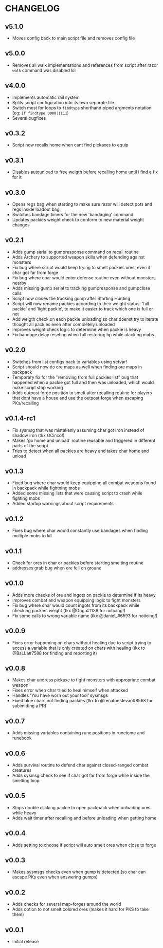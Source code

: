 # CHANGELOG

## v5.1.0

- Moves config back to main script file and removes config file

## v5.0.0

- Removes all walk implementations and references from script after razor `walk` command was disabled lol

## v4.0.0

- Implements automatic rail system
- Splits script configuration into its own separate file
- Switch most for loops to `findtype` shorthand piped argments notation (eg: `if findtype 0000|1111`)
- Several bugfixes

## v0.3.2

- Script now recalls home when cant find pickaxes to equip

## v0.3.1

- Disables autounload to free weigth before recalling home until i find a fix for it

## v0.3.0

- Opens regs bag when starting to make sure razor will detect pots and regs inside loadout bag
- Switches bandage timers for the new 'bandaging' command
- Updates packies weight check to conform to new material weight changes

## v0.2.1

- Adds gump serial to gumpresponse command on recall routine
- Adds Archery to supported weapon skills when defending against monsters
- Fix bug where script would keep trying to smelt packies ores, even if char got far from forge
- Fix bug where char would enter defense routine even without monsters nearby
- Adds missing gump serial to tracking gumpresponse and gumpclose calls
- Script now closes the tracking gump after Starting Hunting
- Script will now rename packies according to their weight status: 'full packie' and 'light packie', to make it easier to track which one is full or not
- Add weigth check on each packie unloading so char doenst try to iterate thought all packies even after completely unloaded
- Improves weight check logic to determine when packie is heavy
- Fix bandage delay reseting when full restoring hp while atacking mobs

## v0.2.0

- Switches from list configs back to variables using setvar!
- Script should now do ore maps as well when finding ore maps in backpack
- Temporary fix for the "removing from full packies list" bug that happened when a packie got full and then was unloaded, which would make script stop working
- Adds outpost forge position to smelt after recalling routine for players that dont have a house and use the outpost forge when escaping PKs/recalling

## v0.1.4-rc1

- Fix sysmsg that was mistakenly assuming char got iron instead of shadow iron (tkx GCinco!)
- Makes 'go home and unload' routine reusable and triggered in different parts of the script
- Tries to detect when all packies are heavy and takes char home and unload

## v0.1.3

- Fixed bug where char would keep equipping all combat weaopns found in backpack while fightning mobs
- Added some missing lists that were causing script to crash while fighting mobs
- Added startup warnings about script requirements

## v0.1.2

- Fixes bug where char would constantly use bandages when finding multiple mobs to kill

## v0.1.1

- Check for ores in char or packies before starting smelting routine
- addresses grab bug when ore fell on ground

## v0.1.0

- Adds more checks of ore and ingots on packie to determine if its heavy
- Improves combat and weapon equipping logic to fight monsters
- Fix bug where char would count ingots from its backpack while checking packies weight (tkx @Guga#1138 for noticing!)
- Fix some calls to wrong variable name (tkx @daniel\_#6593 for noticing!)

## v0.0.9

- Fixes error happening on chars without healing due to script trying to access a variable that is only created on chars with healing (tkx to @BaLLa#7588 for finding and reporting it)

## v0.0.8

- Makes char undress pickaxe to fight monsters with appropriate combat weapon
- Fixes error when char tried to heal himself when attacked
- Handles 'You have worn out your tool' sysmsgs
- Fixed blue chars not finding packies (tkx to @renatoestevao#8568 for subimitting a PR)

## v0.0.7

- Adds missing variables containing rune positions in runetome and runebook

## v0.0.6

- Adds survival routine to defend char against closed-ranged combat creatures
- Adds sysmsg check to see if char got far from forge while inside the smelting loop

## v0.0.5

- Stops double clicking packie to open packpack when unloading ores while heavy
- Adds wait timer after recalling and before unloading when getting home

## v0.0.4

- Adds setting to choose if script will auto smelt ores when close to forge

## v0.0.3

- Makes sysmsgs checks even when gump is detected (so char can escape PKs even when answering gumps)

## v0.0.2

- Adds checks for several map-forges around the world
- Adds option to not smelt colored ores (makes it hard for PKS to take them)

## v0.0.1

- Initial release
